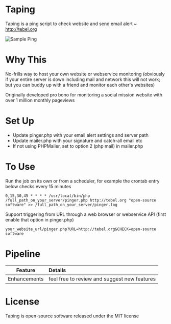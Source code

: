 # Taping
Taping is a ping script to check website and send email alert ~ http://tebel.org

![Sample Ping](https://github.com/tebelorg/Taping/raw/master/sample.jpg)

# Why This
No-frills way to host your own website or webservice monitoring (obviously if your entire server is down including mail and network this will not work; but you can buddy up with a friend and monitor each other's websites)

Originally developed pro bono for monitoring a social mission website with over 1 million monthly pageviews

# Set Up
- Update pinger.php with your email alert settings and server path
- Update mailer.php with your signature and catch-all email etc
- If not using PHPMailer, set to option 2 (php mail) in mailer.php

# To Use
Run the job on its own or from a scheduler, for example the crontab entry below checks every 15 minutes
```
0,15,30,45 * * * * /usr/local/bin/php /full_path_on_your_server/pinger.php http://tebel.org "open-source software" >> /full_path_on_your_server/pinger.log
```
Support triggering from URL through a web browser or webservice API (first enable that option in pinger.php)
```
your_website_url/pinger.php?URL=http://tebel.org&CHECK=open-source software
```

# Pipeline
Feature|Details
:-----:|:------
Enhancements|feel free to review and suggest new features

# License
Taping is open-source software released under the MIT license
